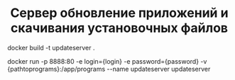 <h1 align="center">Сервер обновление приложений и скачивания установочных файлов</h1>

docker build -t updateserver .

docker run -p 8888:80  -e login={login} -e password={password} -v {pathtoprograms}:/app/programs  --name updateserver updateserver
